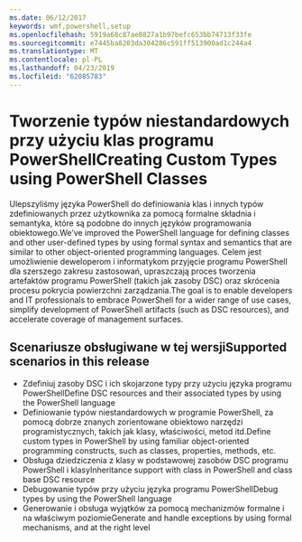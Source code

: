 ```yaml
---
ms.date: 06/12/2017
keywords: wmf,powershell,setup
ms.openlocfilehash: 5919a68c87ae8827a1b97befc653bb74713f33fe
ms.sourcegitcommit: e7445ba8203da304286c591ff513900ad1c244a4
ms.translationtype: MT
ms.contentlocale: pl-PL
ms.lasthandoff: 04/23/2019
ms.locfileid: "62085783"
---
```

# <a name="creating-custom-types-using-powershell-classes"></a><span data-ttu-id="e8334-102">Tworzenie typów niestandardowych przy użyciu klas programu PowerShell</span><span class="sxs-lookup"><span data-stu-id="e8334-102">Creating Custom Types using PowerShell Classes</span></span>

<span data-ttu-id="e8334-103">Ulepszyliśmy języka PowerShell do definiowania klas i innych typów zdefiniowanych przez użytkownika za pomocą formalne składnia i semantyka, które są podobne do innych języków programowania obiektowego.</span><span class="sxs-lookup"><span data-stu-id="e8334-103">We’ve improved the PowerShell language for defining classes and other user-defined types by using formal syntax and semantics that are similar to other object-oriented programming languages.</span></span> <span data-ttu-id="e8334-104">Celem jest umożliwienie deweloperom i informatykom przyjęcie programu PowerShell dla szerszego zakresu zastosowań, upraszczają proces tworzenia artefaktów programu PowerShell (takich jak zasoby DSC) oraz skrócenia procesu pokrycia powierzchni zarządzania.</span><span class="sxs-lookup"><span data-stu-id="e8334-104">The goal is to enable developers and IT professionals to embrace PowerShell for a wider range of use cases, simplify development of PowerShell artifacts (such as DSC resources), and accelerate coverage of management surfaces.</span></span>

## <a name="supported-scenarios-in-this-release"></a><span data-ttu-id="e8334-105">Scenariusze obsługiwane w tej wersji</span><span class="sxs-lookup"><span data-stu-id="e8334-105">Supported scenarios in this release</span></span>

-   <span data-ttu-id="e8334-106">Zdefiniuj zasoby DSC i ich skojarzone typy przy użyciu języka programu PowerShell</span><span class="sxs-lookup"><span data-stu-id="e8334-106">Define DSC resources and their associated types by using the PowerShell language</span></span>
-   <span data-ttu-id="e8334-107">Definiowanie typów niestandardowych w programie PowerShell, za pomocą dobrze znanych zorientowane obiektowo narzędzi programistycznych, takich jak klasy, właściwości, metod itd.</span><span class="sxs-lookup"><span data-stu-id="e8334-107">Define custom types in PowerShell by using familiar object-oriented programming constructs, such as classes, properties, methods, etc.</span></span>
-   <span data-ttu-id="e8334-108">Obsługa dziedziczenia z klasy w podstawowej zasobów DSC programu PowerShell i klasy</span><span class="sxs-lookup"><span data-stu-id="e8334-108">Inheritance support with class in PowerShell and class base DSC resource</span></span>
-   <span data-ttu-id="e8334-109">Debugowanie typów przy użyciu języka programu PowerShell</span><span class="sxs-lookup"><span data-stu-id="e8334-109">Debug types by using the PowerShell language</span></span>
-   <span data-ttu-id="e8334-110">Generowanie i obsługa wyjątków za pomocą mechanizmów formalne i na właściwym poziomie</span><span class="sxs-lookup"><span data-stu-id="e8334-110">Generate and handle exceptions by using formal mechanisms, and at the right level</span></span>
